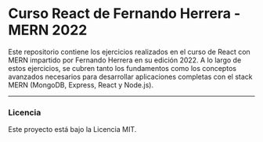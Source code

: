 # Curso React de Fernando Herrera - MERN 2022
Este repositorio contiene los ejercicios realizados en el curso de React con MERN impartido por Fernando Herrera en su edición 2022. A lo largo de estos ejercicios, se cubren tanto los fundamentos como los conceptos avanzados necesarios para desarrollar aplicaciones completas con el stack MERN (MongoDB, Express, React y Node.js).

<hr/>

### Licencia
Este proyecto está bajo la Licencia MIT.

